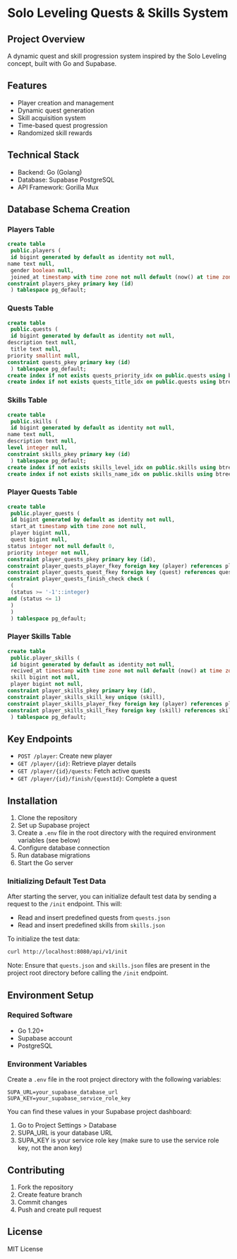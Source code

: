 # Solo Leveling Quests & Skills System

## Project Overview
A dynamic quest and skill progression system inspired by the Solo Leveling concept, built with Go and Supabase.

## Features
- Player creation and management
- Dynamic quest generation
- Skill acquisition system
- Time-based quest progression
- Randomized skill rewards

## Technical Stack
- Backend: Go (Golang)
- Database: Supabase PostgreSQL
- API Framework: Gorilla Mux

## Database Schema Creation

### Players Table
```sql
create table
 public.players (
 id bigint generated by default as identity not null,
name text null,
 gender boolean null,
 joined_at timestamp with time zone not null default (now() at time zone 'utc'::text),
constraint players_pkey primary key (id)
 ) tablespace pg_default;
```

### Quests Table
```sql
create table
 public.quests (
 id bigint generated by default as identity not null,
description text null,
 title text null,
priority smallint null,
constraint quests_pkey primary key (id)
 ) tablespace pg_default;
create index if not exists quests_priority_idx on public.quests using btree (priority) tablespace pg_default;
create index if not exists quests_title_idx on public.quests using btree (title) tablespace pg_default;
```

### Skills Table
```sql
create table
 public.skills (
 id bigint generated by default as identity not null,
name text null,
description text null,
level integer null,
constraint skills_pkey primary key (id)
 ) tablespace pg_default;
create index if not exists skills_level_idx on public.skills using btree (level) tablespace pg_default;
create index if not exists skills_name_idx on public.skills using btree (name) tablespace pg_default;
```

### Player Quests Table
```sql
create table
 public.player_quests (
 id bigint generated by default as identity not null,
 start_at timestamp with time zone not null,
 player bigint null,
 quest bigint null,
status integer not null default 0,
priority integer not null,
constraint player_quests_pkey primary key (id),
constraint player_quests_player_fkey foreign key (player) references players (id) on update cascade on delete cascade,
constraint player_quests_quest_fkey foreign key (quest) references quests (id) on update cascade on delete cascade,
constraint player_quests_finish_check check (
 (
 (status >= '-1'::integer)
and (status <= 1)
 )
 )
 ) tablespace pg_default;
```

### Player Skills Table
```sql
create table
 public.player_skills (
 id bigint generated by default as identity not null,
 recived_at timestamp with time zone not null default (now() at time zone 'utc'::text),
 skill bigint not null,
 player bigint not null,
constraint player_skills_pkey primary key (id),
constraint player_skills_skill_key unique (skill),
constraint player_skills_player_fkey foreign key (player) references players (id) on update cascade on delete cascade,
constraint player_skills_skill_fkey foreign key (skill) references skills (id) on update cascade on delete cascade
 ) tablespace pg_default;
```

## Key Endpoints
- `POST /player`: Create new player
- `GET /player/{id}`: Retrieve player details
- `GET /player/{id}/quests`: Fetch active quests
- `GET /player/{id}/finish/{questId}`: Complete a quest

## Installation
1. Clone the repository
2. Set up Supabase project
3. Create a `.env` file in the root directory with the required environment variables (see below)
4. Configure database connection
5. Run database migrations
6. Start the Go server

### Initializing Default Test Data
After starting the server, you can initialize default test data by sending a request to the `/init` endpoint. This will:
- Read and insert predefined quests from `quests.json`
- Read and insert predefined skills from `skills.json`

To initialize the test data:
```bash
curl http://localhost:8080/api/v1/init
```

Note: Ensure that `quests.json` and `skills.json` files are present in the project root directory before calling the `/init` endpoint.

## Environment Setup
### Required Software
- Go 1.20+
- Supabase account
- PostgreSQL

### Environment Variables
Create a `.env` file in the root project directory with the following variables:
```env
SUPA_URL=your_supabase_database_url
SUPA_KEY=your_supabase_service_role_key
```
You can find these values in your Supabase project dashboard:
1. Go to Project Settings > Database
2. SUPA_URL is your database URL
3. SUPA_KEY is your service role key (make sure to use the service role key, not the anon key)

## Contributing
1. Fork the repository
2. Create feature branch
3. Commit changes
4. Push and create pull request

## License
MIT License